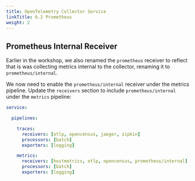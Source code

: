 ```yaml
---
title: OpenTelemetry Collector Service
linkTitle: 6.2 Prometheus
weight: 2
---
```


## Prometheus Internal Receiver

Earlier in the workshop, we also renamed the `prometheus` receiver to reflect that is was collecting metrics internal to the collector, renaming it to `prometheus/internal`.

 We now need to enable the `prometheus/internal` receiver under the metrics pipeline. Update the `receivers` section to include `prometheus/internal` under the `metrics` pipeline:

```yaml {hl_lines="11"}
service:

  pipelines:

    traces:
      receivers: [otlp, opencensus, jaeger, zipkin]
      processors: [batch]
      exporters: [logging]

    metrics:
      receivers: [hostmetrics, otlp, opencensus, prometheus/internal]
      processors: [batch]
      exporters: [logging]
```
